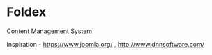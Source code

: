 # Foldex
Content Management System

Inspiration - https://www.joomla.org/ , http://www.dnnsoftware.com/
